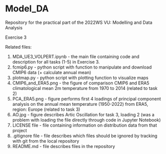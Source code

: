 # Model_DA
Repository for the practical part of the 2022WS VU: Modelling and Data Analysis

Exercise 3 

Related files:

1. MDA_UE3_VOLPERT.ipynb  - the main file containing code and description for all tasks (1-5) in Exercise 3.
2. fcmip6.py - python script with function to manipulate and download CMIP6 data (+ calculate annual mean)
3. plotmap.py - python script with plotting function to visualize maps
4. CMIP6_and_ERA5.png - the figure of comparison CMIP6 and ERA5 climatological mean 2m temperature from 1970 to 2014 (related to task 2)
5. PCA_ERA5.png - figure performs first 4 loadings of principal component analysis on the annual mean temperature (1950-2022) from ERA5, region: Europe (related to task 3)
6. AO.jpg - figure describes Artic Oscillation for task 3, loading 2 (was a problem with loading the file directly through code in Jupyter Notebook)
7. LICENSE file - file containing information on distribution data from that project
8. .gitignore file - file describes which files should be ignored by tracking with git from the local repository
9. README.md - file describes files in the repository
